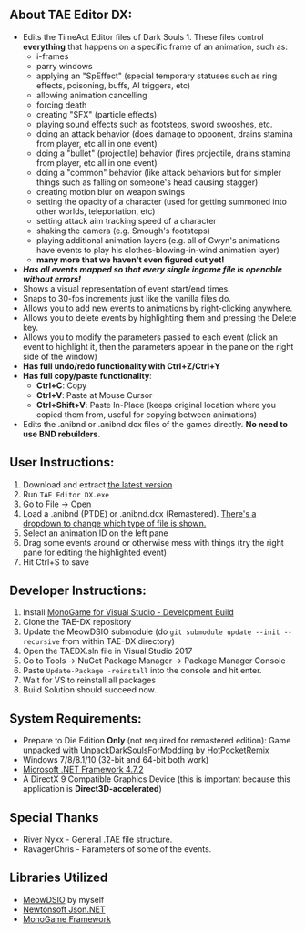 ## About TAE Editor DX:
* Edits the TimeAct Editor files of Dark Souls 1. These files control **everything** that happens on a specific frame of an animation, such as:
  * i-frames
  * parry windows
  * applying an "SpEffect" (special temporary statuses such as ring effects, poisoning, buffs, AI triggers, etc)
  * allowing animation cancelling
  * forcing death
  * creating "SFX" (particle effects)
  * playing sound effects such as footsteps, sword swooshes, etc.
  * doing an attack behavior (does damage to opponent, drains stamina from player, etc all in one event)
  * doing a "bullet" (projectile) behavior (fires projectile, drains stamina from player, etc all in one event)
  * doing a "common" behavior (like attack behaviors but for simpler things such as falling on someone's head causing stagger)
  * creating motion blur on weapon swings
  * setting the opacity of a character (used for getting summoned into other worlds, teleportation, etc)
  * setting attack aim tracking speed of a character
  * shaking the camera (e.g. Smough's footsteps)
  * playing additional animation layers (e.g. all of Gwyn's animations have events to play his clothes-blowing-in-wind animation layer)
  * **many more that we haven't even figured out yet!**
* ***Has all events mapped so that every single ingame file is openable without errors!***
* Shows a visual representation of event start/end times.
* Snaps to 30-fps increments just like the vanilla files do.
* Allows you to add new events to animations by right-clicking anywhere.
* Allows you to delete events by highlighting them and pressing the Delete key.
* Allows you to modify the parameters passed to each event (click an event to highlight it, then the parameters appear in the pane on the right side of the window)
* **Has full undo/redo functionality with Ctrl+Z/Ctrl+Y**
* **Has full copy/paste functionality**:
  * **Ctrl+C**: Copy
  * **Ctrl+V**: Paste at Mouse Cursor
  * **Ctrl+Shift+V**: Paste In-Place (keeps original location where you copied them from, useful for copying between animations)
* Edits the .anibnd or .anibnd.dcx files of the games directly. **No need to use BND rebuilders.**

## User Instructions:
  1. Download and extract [the latest version](https://github.com/Meowmaritus/TAE-DX/releases/download/v1.9/TAE.Editor.DX.v1.9.zip)
  1. Run `TAE Editor DX.exe`
  1. Go to File -> Open
  1. Load a .anibnd (PTDE) or .anibnd.dcx (Remastered). [There's a dropdown to change which type of file is shown.](https://lh3.googleusercontent.com/-006qBXK_PwY/W-2OWtSfmrI/AAAAAAAAAmg/9mI1fiRrnFM98Os-skSmn7s3ei8ry2JEQCHMYCw/s0/TAE%2BEditor%2BDX_2018-11-15_09-18-50.png)
  1. Select an animation ID on the left pane
  1. Drag some events around or otherwise mess with things (try the right pane for editing the highlighted event)
  1. Hit Ctrl+S to save
  
## Developer Instructions:
  1. Install [MonoGame for Visual Studio - Development Build](http://teamcity.monogame.net/repository/download/MonoGame_PackagingWindows/latest.lastSuccessful/MonoGameSetup.exe?guest=1)
  1. Clone the TAE-DX repository
  1. Update the MeowDSIO submodule (do `git submodule update --init --recursive` from within TAE-DX directory)
  1. Open the TAEDX.sln file in Visual Studio 2017
  1. Go to Tools -> NuGet Package Manager -> Package Manager Console
  1. Paste `Update-Package -reinstall` into the console and hit enter.
  1. Wait for VS to reinstall all packages
  1. Build Solution should succeed now.

## System Requirements:
* Prepare to Die Edition **Only** (not required for remastered edition): Game unpacked with [UnpackDarkSoulsForModding by HotPocketRemix](https://www.nexusmods.com/darksouls/mods/1304/)
* Windows 7/8/8.1/10 (32-bit and 64-bit both work)
* [Microsoft .NET Framework 4.7.2](https://www.microsoft.com/net/download/thank-you/net472)
* A DirectX 9 Compatible Graphics Device (this is important because this application is **Direct3D-accelerated**)

## Special Thanks
* River Nyxx - General .TAE file structure.
* RavagerChris - Parameters of some of the events.

## Libraries Utilized
* [MeowDSIO](https://github.com/Meowmaritus/MeowDSIO) by myself
* [Newtonsoft Json.NET](https://www.newtonsoft.com/json)
* [MonoGame Framework](http://www.monogame.net/)
